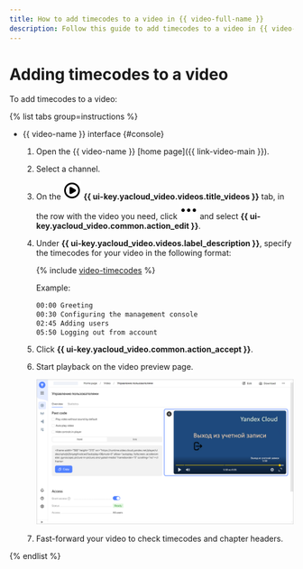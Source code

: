 ```yaml
---
title: How to add timecodes to a video in {{ video-full-name }}
description: Follow this guide to add timecodes to a video in {{ video-name }}.
---
```


# Adding timecodes to a video

To add timecodes to a video:

{% list tabs group=instructions %}

- {{ video-name }} interface {#console}

  1. Open the {{ video-name }} [home page]({{ link-video-main }}).
  1. Select a channel.
  1. On the ![image](../../../_assets/console-icons/circle-play.svg) **{{ ui-key.yacloud_video.videos.title_videos }}** tab, in the row with the video you need, click ![image](../../../_assets/console-icons/ellipsis.svg) and select **{{ ui-key.yacloud_video.common.action_edit }}**.
  1. Under **{{ ui-key.yacloud_video.videos.label_description }}**, specify the timecodes for your video in the following format:
   
      {% include [video-timecodes](../../../_includes/video/video-timecodes.md) %}

      Example:

      ```
      00:00 Greeting
      00:30 Configuring the management console
      02:45 Adding users
      05:50 Logging out from account
      ```

  1. Click **{{ ui-key.yacloud_video.common.action_accept }}**.
  1. Start playback on the video preview page.

     ![add-timecodes](../../../_assets/video/add-timecodes.png)
     
  1. Fast-forward your video to check timecodes and chapter headers.

{% endlist %}